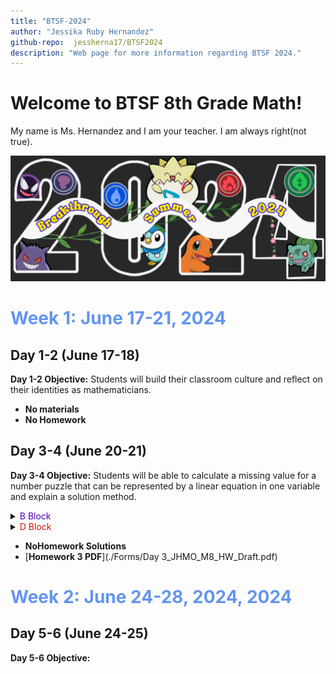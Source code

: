 ```yaml
---
title: "BTSF-2024"
author: "Jessika Ruby Hernandez"
github-repo:  jessherna17/BTSF2024
description: "Web page for more information regarding BTSF 2024."
---
```


# Welcome to BTSF 8th Grade Math! 

My name is Ms. Hernandez and I am your teacher. 
I am always right(not true). 

<img src="images/pokemon-flyer.jpeg" alt="Program Theme" width="600" />

# <span style="color: #6495ED;"> Week 1: June 17-21, 2024</span>
## Day 1-2 (June 17-18)
**Day 1-2 Objective:** Students will build their classroom culture and reflect on their identities as mathematicians.
* **No materials**
* **No Homework**


## Day 3-4 (June 20-21)
**Day 3-4 Objective:** Students will be able to calculate a missing value for a number puzzle that can be represented by a linear equation in one variable and explain a solution method. 

<details> 
<summary> <span style="color: #4c00b0;"> B Block </span> </summary>
  1. [Block B Guided Notes](./Forms/Number Puzzle Guide (B).pdf)
  2. [B Block Number Puzzle Guide](./Forms/Day 3_4_JHMO_M8_GN_Draft-B.pdf)
</details>

<details> 
<summary> <span style="color: #D21404;"> D Block </span> </summary>
  1. Block D Guided Notes
</details>

-  **NoHomework Solutions**
- [**Homework 3 PDF**](./Forms/Day 3_JHMO_M8_HW_Draft.pdf)

# <span style="color: #6495ED;"> Week 2: June 24-28, 2024, 2024</span>
## Day 5-6 (June 24-25)
**Day 5-6 Objective:** 
